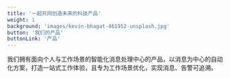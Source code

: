 ```yaml
---
title: '一起共同创造未来的科技产品'
weight: 1
background: 'images/kevin-bhagat-461952-unsplash.jpg'
button: '我们的产品'
buttonLink: '产品'
---
```


我们拥有面向个人与工作场景的智能化消息处理中心的产品，以消息为中心的自动化方案，打造一站式工作体验，且专为工作场景优化，实现消息、告警可追溯。
